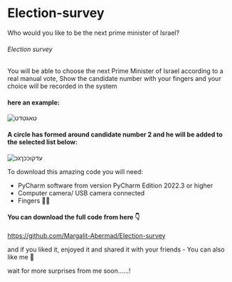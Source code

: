 # Election-survey
Who would you like to be the next prime minister of Israel?

###### Election survey
You will be able to choose the next Prime Minister of Israel according to a real manual vote,
Show the candidate number with your fingers and your choice will be recorded in the system

#### here an example:

![טאגטדט](https://user-images.githubusercontent.com/100418442/224518544-72e79b84-d309-4d83-ad46-0046f173c790.JPG)

#### A circle has formed around candidate number 2 and he will be added to the selected list below:

![עדקוככךגכ](https://user-images.githubusercontent.com/100418442/224518714-25c0e727-de87-4e0f-8ea4-f04257a4d847.JPG)

To download this amazing code you will need:
* PyCharm software from version PyCharm Edition 2022.3 or higher
* Computer camera/ USB camera connected
* Fingers 🤣🥴

#### You can download the full code from here 👇
https://github.com/Margalit-Abermad/Election-survey

and if you liked it, enjoyed it and shared it with your friends -
You can also like me 🙏

wait for more surprises from me soon......!

